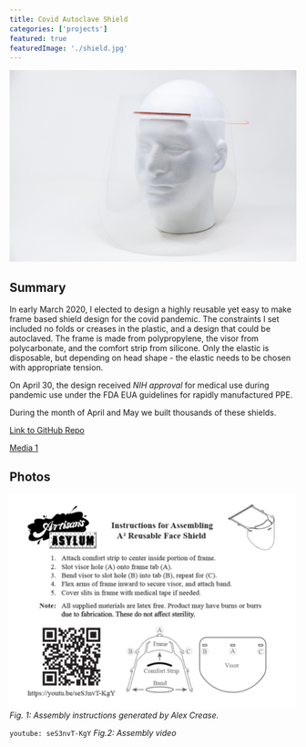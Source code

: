 ```yaml
---
title: Covid Autoclave Shield
categories: ['projects']
featured: true
featuredImage: './shield.jpg'
---
```

![](shield.jpg)

## Summary
In early March 2020, I elected to design a highly reusable yet easy to make frame based shield design for the covid pandemic. The constraints I set included no folds or creases in the plastic, and a design that could be autoclaved. The frame is made from polypropylene, the visor from polycarbonate, and the comfort strip from silicone. Only the elastic is disposable, but depending on head shape - the elastic needs to be chosen with appropriate tension.

On April 30, the design received *NIH approval* for medical use during pandemic use under the FDA EUA guidelines for rapidly manufactured PPE.

During the month of April and May we built thousands of these shields.

[Link to GitHub Repo](https://github.com/nikaiser/SARS-CoV-2)

[Media 1](https://www.bostonherald.com/2020/03/31/coronavirus-crisis-prompts-somerville-artists-to-make-masks-hospital-gowns-for-health-care-workers/)

## Photos
![](disassembled.png)
*Fig. 1: Assembly instructions generated by Alex Crease.*

`youtube: seS3nvT-KgY`
*Fig.2: Assembly video*
